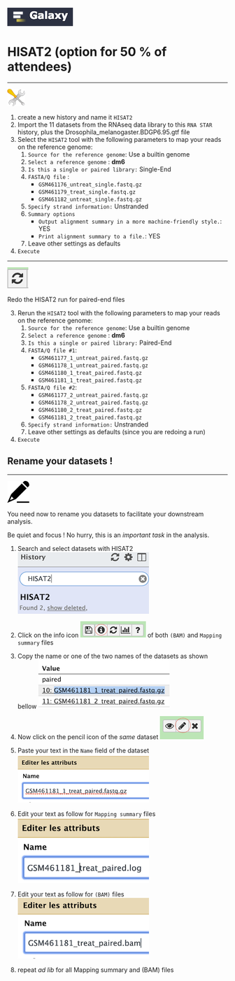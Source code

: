 ![](images/galaxylogo.png)

# HISAT2  (option for 50 % of attendees)

----
![](images/tool_small.png)

  1. create a new history and name it `HISAT2`
  2. Import the 11 datasets from the RNAseq data library to this `RNA STAR` history, plus the Drosophila_melanogaster.BDGP6.95.gtf file
  3. Select the `HISAT2` tool with the following parameters to map your reads on the reference genome:
      1. `Source for the reference genome`: Use a builtin genome
      2. `Select a reference genome` : **dm6**
      3. `Is this a single or paired library:` Single-End
      4. `FASTA/Q file` :
          - `GSM461176_untreat_single.fastq.gz`
          - `GSM461179_treat_single.fastq.gz`
          - `GSM461182_untreat_single.fastq.gz`
      5. `Specify strand information:` Unstranded
      6. `Summary options`
          - `Output alignment summary in a more machine-friendly style.`: YES
          - `Print alignment summary to a file.`: YES
      6. Leave other settings as defaults
  4. `Execute`
----
![](images/redo.png)

  Redo the HISAT2 run for paired-end files
  
  3. Rerun the `HISAT2` tool with the following parameters to map your reads on the reference genome:
      1. `Source for the reference genome`: Use a builtin genome
      2. `Select a reference genome` : **dm6**
      3. `Is this a single or paired library:` Paired-End
      4. `FASTA/Q file #1`:
          - `GSM461177_1_untreat_paired.fastq.gz`
          - `GSM461178_1_untreat_paired.fastq.gz`
          - `GSM461180_1_treat_paired.fastq.gz`
          - `GSM461181_1_treat_paired.fastq.gz`
      4. `FASTA/Q file #2`:
          - `GSM461177_2_untreat_paired.fastq.gz`
          - `GSM461178_2_untreat_paired.fastq.gz`
          - `GSM461180_2_treat_paired.fastq.gz`
          - `GSM461181_2_treat_paired.fastq.gz`
      5. `Specify strand information:` Unstranded
      6. Leave other settings as defaults (since you are redoing a run)
  4. `Execute`

## Rename your datasets !

----
![](images/rename_datasets.png)

You need now to rename you datasets to facilitate your downstream analysis.

Be quiet and focus ! No hurry, this is an *important task* in the analysis.

1. Search and select datasets with HISAT2 ![](images/search_hisat2.png)

2. Click on the info icon ![](images/info.png) of both `(BAM)` and `Mapping summary` files

3. Copy the name or one of the two names of the datasets as shown bellow
![](images/copy.png)
4. Now click on the pencil icon of the *_same_* dataset
![](images/pencil.png)
5. Paste your text in the `Name` field of the dataset
![](images/paste.png)
6. Edit your text as follow for `Mapping summary` files
![](images/edit_log.png)
7. Edit your text as follow for `(BAM)` files
![](images/edit_bam.png)

8. repeat _ad lib_ for all Mapping summary and (BAM) files 
